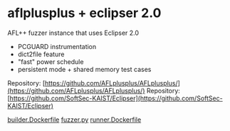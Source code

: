 # aflplusplus + eclipser 2.0

AFL++ fuzzer instance that uses Eclipser 2.0
  - PCGUARD instrumentation 
  - dict2file feature
  - "fast" power schedule
  - persistent mode + shared memory test cases

Repository: [https://github.com/AFLplusplus/AFLplusplus/](https://github.com/AFLplusplus/AFLplusplus/)
Repository: [https://github.com/SoftSec-KAIST/Eclipser](https://github.com/SoftSec-KAIST/Eclipser)

[builder.Dockerfile](builder.Dockerfile)
[fuzzer.py](fuzzer.py)
[runner.Dockerfile](runner.Dockerfile)

